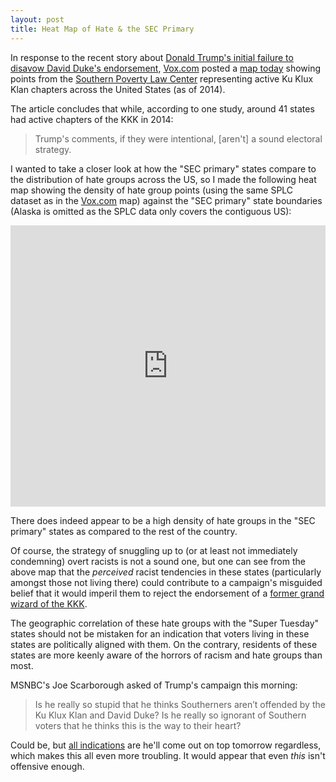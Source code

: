 ```yaml
---
layout: post
title: Heat Map of Hate & the SEC Primary
---
```


In response to the recent story about [Donald Trump's initial failure to disavow David Duke's endorsement](http://www.vox.com/2016/2/28/11129120/donald-trump-david-duke), [Vox.com](http://vox.com) posted a [map today](http://www.vox.com/2016/2/29/11134318/kkk-map-trump) showing points from the [Southern Poverty Law Center](http://www.splcenter.org/) representing active Ku Klux Klan chapters across the United States (as of 2014).

The article concludes that while, according to one study, around 41 states had active chapters of the KKK in 2014:

> Trump's comments, if they were intentional, [aren't] a sound electoral strategy.

I wanted to take a closer look at how the "SEC primary" states compare to the distribution of hate groups across the US, so I made the following heat map showing the density of hate group points (using the same SPLC dataset as in the [Vox.com](http://vox.com) map) against the "SEC primary" state boundaries (Alaska is omitted as the SPLC data only covers the contiguous US):

<iframe width="100%" height="450" src="http://www.rgaston.com/hatemap.html" frameborder="0"></iframe>

There does indeed appear to be a high density of hate groups in the "SEC primary" states as compared to the rest of the country.  

Of course, the strategy of snuggling up to (or at least not immediately condemning) overt racists is not a sound one, but one can see from the above map that the *perceived* racist tendencies in these states (particularly amongst those not living there) could contribute to a campaign's misguided belief that it would imperil them to reject the endorsement of a [former grand wizard of the KKK](https://en.wikipedia.org/wiki/David_Duke).

The geographic correlation of these hate groups with the "Super Tuesday" states should not be mistaken for an indication that voters living in these states are politically aligned with them.  On the contrary, residents of these states are more keenly aware of the horrors of racism and hate groups than most.

MSNBC's Joe Scarborough asked of Trump's campaign this morning:

> Is he really so stupid that he thinks Southerners aren’t offended by the Ku Klux Klan and David Duke?  Is he really so ignorant of Southern voters that he thinks this is the way to their heart?

Could be, but [all indications](http://fivethirtyeight.com/features/super-tuesday-preview-republican-presidential-election-2016/) are he'll come out on top tomorrow regardless, which makes this all even more troubling.  It would appear that even *this* isn't offensive enough.
